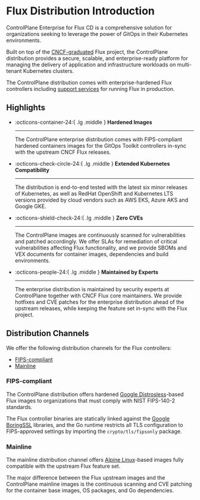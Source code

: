 # Flux Distribution Introduction

ControlPlane Enterprise for Flux CD is a comprehensive solution for organizations seeking
to leverage the power of GitOps in their Kubernetes environments.

Built on top of the [CNCF-graduated](https://www.cncf.io/projects/flux/) Flux project,
the ControlPlane distribution provides a secure, scalable, and enterprise-ready platform
for managing the delivery of application and infrastructure workloads on
multi-tenant Kubernetes clusters.

The ControlPlane distribution comes with enterprise-hardened Flux controllers including
[support services](../pricing) for running Flux in production.

## Highlights

<div class="grid cards" markdown>

-   :octicons-container-24:{ .lg .middle } __Hardened Images__

    ---
    The ControlPlane enterprise distribution comes with FIPS-compliant hardened containers images
    for the GitOps Toolkit controllers in-sync with the upstream CNCF Flux releases.

-   :octicons-check-circle-24:{ .lg .middle } __Extended Kubernetes Compatibility__

    ---
    The distribution is end-to-end tested with the latest six minor releases of Kubernetes,
    as well as RedHat OpenShift and Kubernetes LTS versions provided by cloud vendors
    such as AWS EKS, Azure AKS and Google GKE.

-   :octicons-shield-check-24:{ .lg .middle } __Zero CVEs__

    ---
    The ControlPlane images are continuously scanned for vulnerabilities and patched accordingly.
    We offer SLAs for remediation of critical vulnerabilities affecting Flux functionality, and we provide
    SBOMs and VEX documents for container images, dependencies and build environments.

-   :octicons-people-24:{ .lg .middle } __Maintained by Experts__

    ---
    The enterprise distribution is maintained by security experts at ControlPlane together with
    CNCF Flux core maintainers. We provide hotfixes and CVE patches for the enterprise distribution
    ahead of the upstream releases, while keeping the feature set in-sync with the Flux project.

</div>

## Distribution Channels

We offer the following distribution channels for the Flux controllers:

<div class="grid cards" markdown>

- [FIPS-compliant](#fips-compliant)
- [Mainline](#mainline)

</div>

### FIPS-compliant

The ControlPlane distribution offers hardened
[Google Distrosless](https://github.com/GoogleContainerTools/distroless)-based Flux images
to organizations that must comply with NIST FIPS-140-2 standards.

The Flux controller binaries are statically linked against the
[Google BoringSSL](https://boringssl.googlesource.com/boringssl/) libraries,
and the Go runtime restricts all TLS configuration to FIPS-approved settings
by importing the `crypto/tls/fipsonly` package.

### Mainline

The mainline distribution channel offers
[Alpine Linux](https://www.alpinelinux.org/)-based
images fully compatible with the upstream Flux feature set.

The major difference between the Flux upstream images and the ControlPlane
mainline images is the continuous scanning and CVE patching for the
container base images, OS packages, and Go dependencies.
